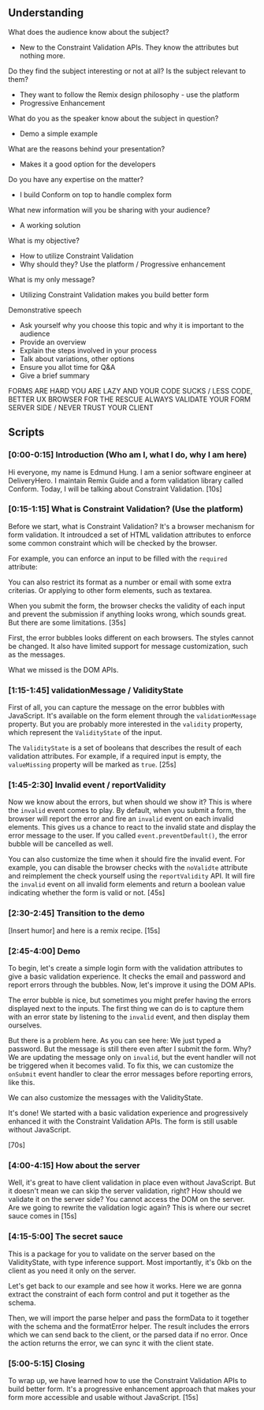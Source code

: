 ## Understanding

What does the audience know about the subject?

- New to the Constraint Validation APIs. They know the attributes but nothing more.

Do they find the subject interesting or not at all? Is the subject relevant to them?

- They want to follow the Remix design philosophy - use the platform
- Progressive Enhancement

What do you as the speaker know about the subject in question?

- Demo a simple example

What are the reasons behind your presentation?

- Makes it a good option for the developers

Do you have any expertise on the matter?

- I build Conform on top to handle complex form

What new information will you be sharing with your audience?

- A working solution

What is my objective?

- How to utilize Constraint Validation
- Why should they? Use the platform / Progressive enhancement

What is my only message?

- Utilizing Constraint Validation makes you build better form

Demonstrative speech

- Ask yourself why you choose this topic and why it is important to the audience
- Provide an overview
- Explain the steps involved in your process
- Talk about variations, other options
- Ensure you allot time for Q&A
- Give a brief summary

FORMS ARE HARD
YOU ARE LAZY AND YOUR CODE SUCKS / LESS CODE, BETTER UX
BROWSER FOR THE RESCUE
ALWAYS VALIDATE YOUR FORM SERVER SIDE / NEVER TRUST YOUR CLIENT

## Scripts

### [0:00-0:15] Introduction (Who am I, what I do, why I am here)

Hi everyone, my name is Edmund Hung. I am a senior software engineer at DeliveryHero. I maintain Remix Guide and a form validation library called Conform. Today, I will be talking about Constraint Validation. [10s]

### [0:15-1:15] What is Constraint Validation? (Use the platform)

Before we start, what is Constraint Validation? It's a browser mechanism for form validation. It introudced a set of HTML validation attributes to enforce some common constraint which will be checked by the browser.

For example, you can enforce an input to be filled with the `required` attribute:

You can also restrict its format as a number or email with some extra criterias. Or applying to other form elements, such as textarea.

When you submit the form, the browser checks the validity of each input and prevent the submission if anything looks wrong, which sounds great. But there are some limitations. [35s]

First, the error bubbles looks different on each browsers. The styles cannot be changed. It also have limited support for message customization, such as the messages.

What we missed is the DOM APIs.

### [1:15-1:45] validationMessage / ValidityState

First of all, you can capture the message on the error bubbles with JavaScript. It's available on the form element through the `validationMessage` property. But you are probably more interested in the `validity` property, which represent the `ValidityState` of the input.

The `ValidityState` is a set of booleans that describes the result of each validation attributes. For example, if a required input is empty, the `valueMissing` property will be marked as `true`. [25s]

### [1:45-2:30] Invalid event / reportValidity

Now we know about the errors, but when should we show it? This is where the `invalid` event comes to play. By default, when you submit a form, the browser will report the error and fire an `invalid` event on each invalid elements. This gives us a chance to react to the invalid state and display the error message to the user. If you called `event.preventDefault()`, the error bubble will be cancelled as well.

You can also customize the time when it should fire the invalid event. For example, you can disable the browser checks with the `noValidte` attribute and reimplement the check yourself using the `reportValidity` API. It will fire the `invalid` event on all invalid form elements and return a boolean value indicating whether the form is valid or not. [45s]

### [2:30-2:45] Transition to the demo

[Insert humor] and here is a remix recipe. [15s]

### [2:45-4:00] Demo

To begin, let's create a simple login form with the validation attributes to give a basic validation experience. It checks the email and password and report errors through the bubbles. Now, let's improve it using the DOM APIs.

The error bubble is nice, but sometimes you might prefer having the errors displayed next to the inputs.
The first thing we can do is to capture them with an error state by listening to the `invalid` event, and then display them ourselves.

But there is a problem here. As you can see here: We just typed a password. But the message is still there even after I submit the form. Why? We are updating the message only on `invalid`, but the event handler will not be triggered when it becomes valid. To fix this, we can customize the `onSubmit` event handler to clear the error messages before reporting errors, like this.

We can also customize the messages with the ValidityState.

It's done! We started with a basic validation experience and progressively enhanced it with the Constraint Validation APIs. The form is still usable without JavaScript.

[70s]

### [4:00-4:15] How about the server

Well, it's great to have client validation in place even without JavaScript. But it doesn't mean we can skip the server validation, right? How should we validate it on the server side? You cannot access the DOM on the server. Are we going to rewrite the validation logic again? This is where our secret sauce comes in [15s]

### [4:15-5:00] The secret sauce

This is a package for you to validate on the server based on the ValidityState, with type inference support. Most importantly, it's 0kb on the client as you need it only on the server.

Let's get back to our example and see how it works. Here we are gonna extract the constraint of each form control and put it together as the schema.

Then, we will import the parse helper and pass the formData to it together with the schema and the formatError helper. The result includes the errors which we can send back to the client, or the parsed data if no error. Once the action returns the error, we can sync it with the client state.

### [5:00-5:15] Closing

To wrap up, we have learned how to use the Constraint Validation APIs to build better form. It's a progressive enhancement approach that makes your form more accessible and usable without JavaScript. [15s]
